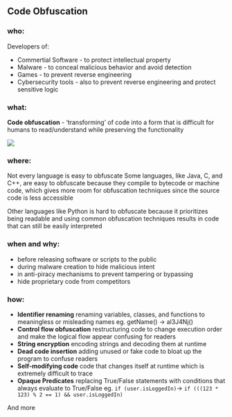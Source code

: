 


## Code Obfuscation

### who:

Developers of:
- Commertial Software - to protect intellectual property
- Malware - to conceal malicious behavior and avoid detection
- Games - to prevent reverse engineering
- Cybersecurity tools - also to prevent reverse engineering and protect sensitive logic

### what:

**Code obfuscation** - ‘transforming’ of code into a form that is difficult for humans to read/understand while preserving the functionality


![](https://lh7-rt.googleusercontent.com/docsz/AD_4nXdDTJ3Wc3VIwyvEpiFxptSPEuqZ5rWeROm1la_RMItCoLZXTMST7JbaS00X4oQruyGu_TwB-KTwzAdFE5l0olOlwiqfXaXsjV4YdUj8546NdM8jTK4_IohSBruYc2thTh187pCN3Q?key=dhwPmVRPu3kT5ODhTTZ5fg)

### where:
Not every language is easy to obfuscate
Some languages, like Java, C, and C++, are easy to obfuscate because they compile to bytecode or machine code, which gives more room for obfuscation techniques since the source code is less accessible

Other languages like Python is hard to obfuscate because it prioritizes being readable and using common obfuscation techniques results in code that can still be easily interpreted
### when and why:
- before releasing software or scripts to the public
- during malware creation to hide malicious intent
- in anti-piracy mechanisms to prevent tampering or bypassing
- hide proprietary code from competitors
### how:

- **Identifier renaming**
	renaming variables, classes, and functions to meaningless or misleading names
	eg. getName() -> al3J4Nj()
- **Control flow obfuscation**
	restructuring code to change execution order and make the logical flow appear confusing for readers
- **String encryption**
	encoding strings and decoding them at runtime
- **Dead code insertion**
	adding unused or fake code to bloat up the program to confuse readers
- **Self-modifying code**
	code that changes itself at runtime which is extremely difficult to trace
- **Opaque Predicates**
	replacing True/False statements with conditions that always evaluate to True/False
	eg.
	```if (user.isLoggedIn)```->
	```if (((123 * 123) % 2 == 1) && user.isLoggedIn)```
	
And more
